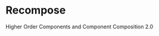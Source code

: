# Recompose

Higher Order Components and Component Composition 2.0 


<!--

Rejoice! Recompose sets a new bar for Higher Order Components and re-introduces Object Composition to the React Developer's tool belt.

From the terminal, pop in:

  ```yo reveal:slide "Slide Title"```

Available options:

 ```--markdown --attributes --notes```
-->
